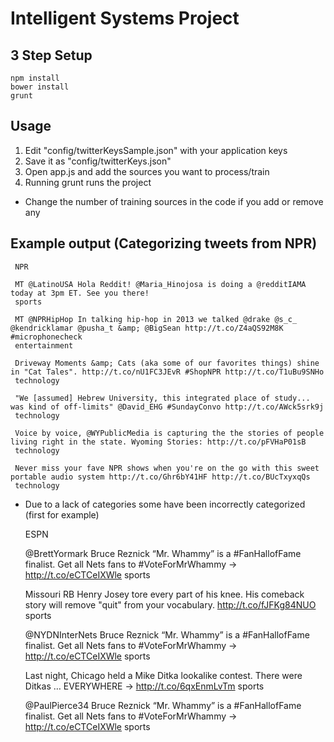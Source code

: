 Intelligent Systems Project
==========

3 Step Setup
---
    npm install
    bower install
    grunt

Usage 
---

1. Edit "config/twitterKeysSample.json" with your application keys
2. Save it as "config/twitterKeys.json"
3. Open app.js and add the sources you want to process/train
4. Running grunt runs the project

* Change the number of training sources in the code if you add or remove any

Example output (Categorizing tweets from NPR)
---     
     NPR

     MT @LatinoUSA Hola Reddit! @Maria_Hinojosa is doing a @redditIAMA today at 3pm ET. See you there!
     sports
     
     MT @NPRHipHop In talking hip-hop in 2013 we talked @drake @s_c_ @kendricklamar @pusha_t &amp; @BigSean http://t.co/Z4aQS92M8K #microphonecheck
     entertainment
     
     Driveway Moments &amp; Cats (aka some of our favorites things) shine in "Cat Tales". http://t.co/nU1FC3JEvR #ShopNPR http://t.co/T1uBu9SNHo
     technology
     
     "We [assumed] Hebrew University, this integrated place of study... was kind of off-limits" @David_EHG #SundayConvo http://t.co/AWck5srk9j
     technology
     
     Voice by voice, @WYPublicMedia is capturing the the stories of people living right in the state. Wyoming Stories: http://t.co/pFVHaP01sB
     technology
     
     Never miss your fave NPR shows when you're on the go with this sweet portable audio system http://t.co/Ghr6bY41HF http://t.co/BUcTxyxqQs
     technology

* Due to a lack of categories some have been incorrectly categorized (first for example)

    ESPN

    @BrettYormark Bruce Reznick “Mr. Whammy” is a #FanHallofFame finalist.
    Get all Nets fans to #VoteForMrWhammy -&gt; http://t.co/eCTCeIXWle
    sports
    
    Missouri RB Henry Josey tore every part of his knee.
    His comeback story will remove "quit" from your vocabulary. http://t.co/fJFKg84NUO
    sports
    
    @NYDNInterNets Bruce Reznick “Mr. Whammy” is a #FanHallofFame finalist.
    Get all Nets fans to #VoteForMrWhammy -&gt; http://t.co/eCTCeIXWle
    sports
    
    Last night, Chicago held a Mike Ditka lookalike contest.
    There were Ditkas … EVERYWHERE -&gt; http://t.co/6qxEnmLvTm
    sports
    
    @PaulPierce34 Bruce Reznick “Mr. Whammy” is a #FanHallofFame finalist.
    Get all Nets fans to #VoteForMrWhammy -&gt; http://t.co/eCTCeIXWle
    sports
